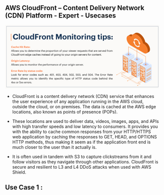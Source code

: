 ## AWS CloudFront – Content Delivery Network (CDN) Platform - Expert - Usecases

[![Watch the video](./Cloud-Front-monitor-1.jpg)](https://linkedin.com/in/vijaystack)

- CloudFront is a content delivery network (CDN) service that enhances the user experience of any application running in the AWS cloud, outside the cloud, or on premises. The data is cached at the AWS edge locations, also known as points of presence (POPs). 

- These locations are used to deliver data, videos, images, apps, and APIs with high transfer speeds and low latency to consumers. It provides you with the ability to cache common responses from your HTTP/HTTPS web application by caching the responses to GET, HEAD, and OPTIONS HTTP methods, thus making it seem as if the application front end is much closer to the user than it actually is.

- It is often used in tandem with S3 to capture clickstreams from it and follow visitors as they navigate through other applications. CloudFront is secure and resilient to L3 and L4 DDoS attacks when used with AWS Shield.

## Use Case 1 :
